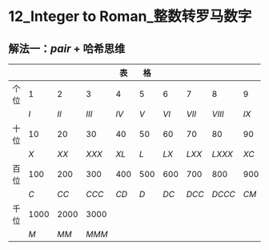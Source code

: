 # 12_Integer to Roman_整数转罗马数字

## 解法一：$pair$ + 哈希思维

|      |        |        |        |    表 | 格    |       |       |        |       |
| ---- | ------ | ------ | ------ | ----- | ----- | ----- | ----- | ------ | ----- |
| 个位 | $1$    | $2$    | $3$    | $4$   | $5$   | $6$   | $7$   | $8$    | $9$   |
|      | $I$    | $II$   | $III$  | $IV$  | $V$   | $VI$  | $VII$ | $VIII$ | $IX$  |
| 十位 | $10$   | $20$   | $30$   | $40$  | $50$  | $60$  | $70$  | $80$   | $90$  |
|      | $X$    | $XX$   | $XXX$  | $XL$  | $L$   | $LX$  | $LXX$ | $LXXX$ | $XC$  |
| 百位 | $100$  | $200$  | $300$  | $400$ | $500$ | $600$ | $700$ | $800$  | $900$ |
|      | $C$    | $CC$   | $CCC$  | $CD$  | $D$   | $DC$  | $DCC$ | $DCCC$ | $CM$  |
| 千位 | $1000$ | $2000$ | $3000$ |       |       |       |       |        |       |
|      | $M$    | $MM$   | $MMM$  |       |       |       |       |        |       |









